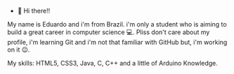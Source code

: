 - 👋 Hi there!!

My name is Eduardo and i'm from Brazil. i'm only a student who is aiming to build a great career in computer science :computer:. Pliss
don't care about my profile, i'm learning Git and i'm not that familiar with GitHub but, i'm working on it 😉.

My skills: HTML5, CSS3, Java, C, C++ and a little of Arduino Knowledge.

